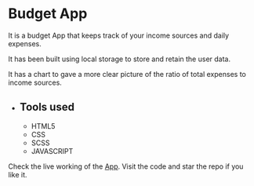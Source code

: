 # Budget App
It is a budget App that keeps track of your income sources and daily expenses.

It has been built using local storage to store and retain the user data.

It has a chart to gave a more clear picture of the ratio of total expenses to income sources.

- ## Tools used
  - HTML5
  - CSS
  - SCSS
  - JAVASCRIPT

Check the live working of the [App](https://sourabh358.github.io/budget-app/). Visit the code and star the repo if you like it.
